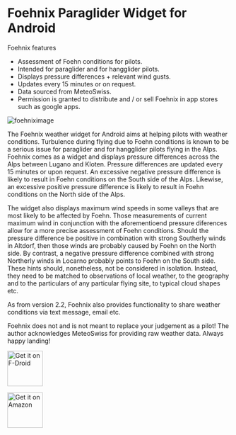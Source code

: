 # Foehnix Paraglider Widget for Android

Foehnix features
- Assessment of Foehn conditions for pilots.
- Intended for paraglider and for hangglider pilots.
- Displays pressure differences + relevant wind gusts.
- Updates every 15 minutes or on request.
- Data sourced from MeteoSwiss.
- Permission is granted to distribute and / or sell Foehnix in app stores such as google apps.

![foehniximage](http://ecx.images-amazon.com/images/I/91dttZ4w07L._SY300_.png)

The Foehnix weather widget for Android aims at helping pilots with weather conditions. Turbulence during flying due to Foehn conditions is known to be a serious issue for paraglider and for hangglider pilots flying in the Alps. Foehnix comes as a widget and displays pressure differences across the Alps between Lugano and Kloten. Pressure differences are updated every 15 minutes or upon request. An excessive negative pressure difference is likely to result in Foehn conditions on the South side of the Alps. Likewise, an excessive positive pressure difference is likely to result in Foehn conditions on the North side of the Alps. 

The widget also displays maximum wind speeds in some valleys that are most likely to be affected by Foehn. Those measurements of current maximum wind in conjunction with the aforementioend pressure diferences allow for a more precise assessment of Foehn conditions. Should the pressure difference be positive in combination with strong Southerly winds in Altdorf, then those winds are probably caused by Foehn on the North side. By contrast, a negative pressure difference combined with strong Northerly winds in Locarno probably points to Foehn on the South side. These hints should, nonetheless, not be considered in isolation. Instead, they need to be matched to observations of local weather, to the geography and to the particulars of any particular flying site, to typical cloud shapes etc. 

As from version 2.2, Foehnix also provides functionality to share weather conditions via text message, email etc.

Foehnix does not and is not meant to replace your judgement as a pilot! The author acknowledges MeteoSwiss for providing raw weather data. Always happy landing!

[<img src="https://f-droid.org/badge/get-it-on.png"
      alt="Get it on F-Droid"
      height="80">](https://f-droid.org/packages/foehnix.widget/)
      
[<img src="https://images-na.ssl-images-amazon.com/images/G/01/pn-mlp/images/appstores/amazon_3x.png"
      alt="Get it on Amazon"
      height="80">](https://www.amazon.com/Foehnix-Paragliding-App-for-Android/dp/B00ZPPLKJA)
      
